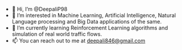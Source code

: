 - 👋 Hi, I’m @DeepaliP98
- 👀 I’m interested in Machine Learning, Artificial Intelligence, Natural Language processing and Big Data applications of the same.
- 🌱 I’m currently learning Reinforcement Learning algorithms and simulation of real world traffic flows.
- 📫 You can reach out to me at deepali846@gmail.com

<!---
DeepaliP98/DeepaliP98 is a ✨ special ✨ repository because its `README.md` (this file) appears on your GitHub profile.
You can click the Preview link to take a look at your changes.
--->
